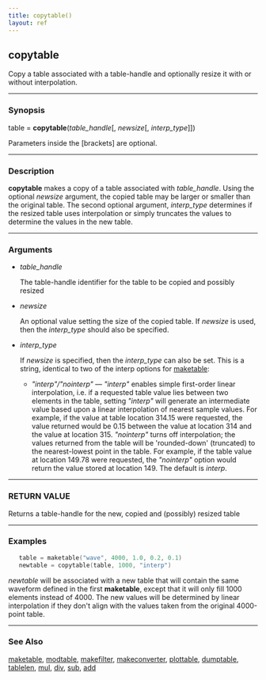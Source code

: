 ```yaml
---
title: copytable()
layout: ref
---
```


## copytable

Copy a table associated with a table-handle and
optionally resize it with or without interpolation.

-----

### Synopsis

table = **copytable**(*table\_handle*\[, *newsize*\[,
*interp\_type*\]\])

Parameters inside the \[brackets\] are optional.

-----

### Description

**copytable** makes a copy of a table associated with *table\_handle*.
Using the optional *newsize* argument, the copied table may be larger or
smaller than the original table. The second optional argument,
*interp\_type* determines if the resized table uses interpolation or
simply truncates the values to determine the values in the new table.

-----

### Arguments

  - *table\_handle*  
      
    The table-handle identifier for the table to be copied and possibly
    resized

  - *newsize*  
      
    An optional value setting the size of the copied table. If *newsize*
    is used, then the *interp\_type* should also be specified.

  - *interp\_type*  
      
    If *newsize* is specified, then the *interp\_type* can also be set.
    This is a string, identical to two of the interp options for
    [maketable](maketable.html):
      - *"interp"/"nointerp"* &mdash; *"interp"* enables simple first-order
        linear interpolation, i.e. if a requested table value lies
        between two elements in the table, setting *"interp"* will
        generate an intermediate value based upon a linear interpolation
        of nearest sample values. For example, if the value at table
        location 314.15 were requested, the value returned would be 0.15
        between the value at location 314 and the value at location 315.
        *"nointerp"* turns off interpolation; the values returned from
        the table will be 'rounded-down' (truncated) to the
        nearest-lowest point in the table. For example, if the table
        value at location 149.78 were requested, the *"nointerp"* option
        would return the value stored at location 149.
    The default is *interp*.

-----

### RETURN VALUE

Returns a table-handle for the new, copied and (possibly) resized table

-----

### Examples

```cpp
   table = maketable("wave", 4000, 1.0, 0.2, 0.1)
   newtable = copytable(table, 1000, "interp")
```

*newtable* will be associated with a new table that will contain the
same waveform defined in the first **maketable**, except that it will
only fill 1000 elements instead of 4000. The new values will be
determined by linear interpolation if they don't align with the values
taken from the original 4000-point table.

-----

### See Also

[maketable](maketable.html), [modtable](modtable.html),
[makefilter](makefilter.html), [makeconverter](makeconverter.html),
[plottable](plottable.html), [dumptable](dumptable.html),
[tablelen](tablelen.html), [mul](mul.html), [div](div.html),
[sub](sub.html), [add](add.html)
